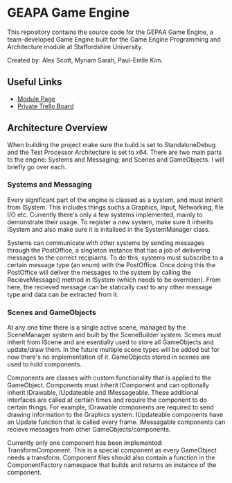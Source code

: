 # GEAPA Game Engine #

This repository contains the source code for the GEPAA Game Engine, a team-developed Game Engine built for the Game Engine Programming and Architecture
module at Staffordshire University. 

Created by: Alex Scott, Myriam Sarah, Paul-Emile Kim.

## Useful Links ##

* [Module Page](http://www.staffs.ac.uk/current/student/modules/showmodule.php?code=COSE70635)
* [Private Trello Board](https://trello.com/b/jZPgM3R2/gepaa-group-1)

## Architecture Overview ##
When building the project make sure the build is set to StandaloneDebug and the Test Processor Architecture is set to x64.
There are two main parts to the engine: Systems and Messaging; and Scenes and GameObjects. I will briefly go over each.

### Systems and Messaging ###
Every significant part of the engine is classed as a system, and must inherit from ISystem. This includes things suchs a Graphics, Input, Networking,
file I/O etc. Currently there's only a few systems implemented, mainly to demonstrate their usage. To register a new system, make sure it inherits ISystem
and also make sure it is initalised in the SystemManager class. 

Systems can communicate with other systems by sending messages through the PostOffice, a singleton instance that has a job of delivering messages to
the correct recipiants. To do this, systems must subscribe to a certain message type (an enum) with the PostOffice. Once doing this the PostOffice
will deliver the messages to the system by calling the RecieveMessage() method in ISystem (which needs to be overriden). From here, the recieved
message can be statically cast to any other message type and data can be extracted from it.

### Scenes and GameObjects ###
At any one time there is a single active scene, managed by the SceneManager system and built by the SceneBuilder system. Scenes must inherit from IScene
and are esentially used to store all GameObjects and update/draw them. In the future multiple scene types will be added but for now there's no implementation
of it. GameObjects stored in scenes are used to hold components. 

Components are classes with custom functionality that is applied to the GameObject. Components must inherit IComponent and can optionally inherit 
IDrawable, IUpdateable and IMessageable. These additional interfaces are called at certain times and require the component to do certain things. 
For example, IDrawable components are required to send drawing information to the Graphics system. IUpdateable components have an Update function 
that is called every frame. IMessagable components can recieve messages from other GameObjects/components. 

Currently only one component has been implemented: TransformComponent. This is a special component as every GameObject needs a transform. Component files
should also contain a function in the ComponentFactory namespace that builds and returns an instance of the component.